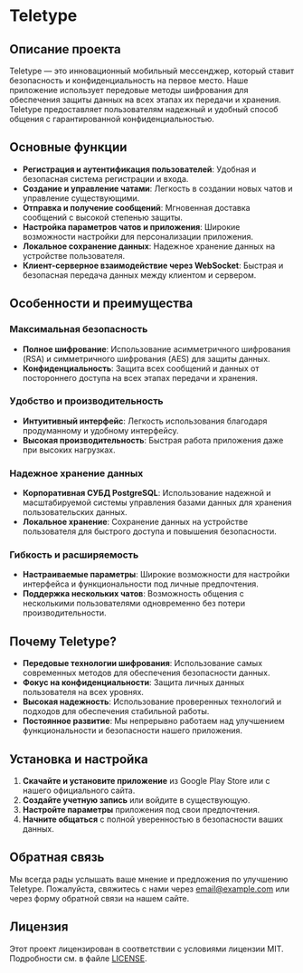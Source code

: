 # Teletype

## Описание проекта
Teletype — это инновационный мобильный мессенджер, который ставит безопасность и конфиденциальность на первое место. Наше приложение использует передовые методы шифрования для обеспечения защиты данных на всех этапах их передачи и хранения. Teletype предоставляет пользователям надежный и удобный способ общения с гарантированной конфиденциальностью.

## Основные функции
- **Регистрация и аутентификация пользователей**: Удобная и безопасная система регистрации и входа.
- **Создание и управление чатами**: Легкость в создании новых чатов и управление существующими.
- **Отправка и получение сообщений**: Мгновенная доставка сообщений с высокой степенью защиты.
- **Настройка параметров чатов и приложения**: Широкие возможности настройки для персонализации приложения.
- **Локальное сохранение данных**: Надежное хранение данных на устройстве пользователя.
- **Клиент-серверное взаимодействие через WebSocket**: Быстрая и безопасная передача данных между клиентом и сервером.

## Особенности и преимущества

### Максимальная безопасность
- **Полное шифрование**: Использование асимметричного шифрования (RSA) и симметричного шифрования (AES) для защиты данных.
- **Конфиденциальность**: Защита всех сообщений и данных от постороннего доступа на всех этапах передачи и хранения.

### Удобство и производительность
- **Интуитивный интерфейс**: Легкость использования благодаря продуманному и удобному интерфейсу.
- **Высокая производительность**: Быстрая работа приложения даже при высоких нагрузках.

### Надежное хранение данных
- **Корпоративная СУБД PostgreSQL**: Использование надежной и масштабируемой системы управления базами данных для хранения пользовательских данных.
- **Локальное хранение**: Сохранение данных на устройстве пользователя для быстрого доступа и повышения безопасности.

### Гибкость и расширяемость
- **Настраиваемые параметры**: Широкие возможности для настройки интерфейса и функциональности под личные предпочтения.
- **Поддержка нескольких чатов**: Возможность общения с несколькими пользователями одновременно без потери производительности.

## Почему Teletype?
- **Передовые технологии шифрования**: Использование самых современных методов для обеспечения безопасности данных.
- **Фокус на конфиденциальности**: Защита личных данных пользователя на всех уровнях.
- **Высокая надежность**: Использование проверенных технологий и подходов для обеспечения стабильной работы.
- **Постоянное развитие**: Мы непрерывно работаем над улучшением функциональности и безопасности нашего приложения.

## Установка и настройка
1. **Скачайте и установите приложение** из Google Play Store или с нашего официального сайта.
2. **Создайте учетную запись** или войдите в существующую.
3. **Настройте параметры** приложения под свои предпочтения.
4. **Начните общаться** с полной уверенностью в безопасности ваших данных.

## Обратная связь
Мы всегда рады услышать ваше мнение и предложения по улучшению Teletype. Пожалуйста, свяжитесь с нами через [email@example.com](mailto:email@example.com) или через форму обратной связи на нашем сайте.

## Лицензия
Этот проект лицензирован в соответствии с условиями лицензии MIT. Подробности см. в файле [LICENSE](LICENSE).
